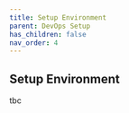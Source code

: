 ```yaml
---
title: Setup Environment
parent: DevOps Setup
has_children: false
nav_order: 4
---
```


## Setup Environment

tbc